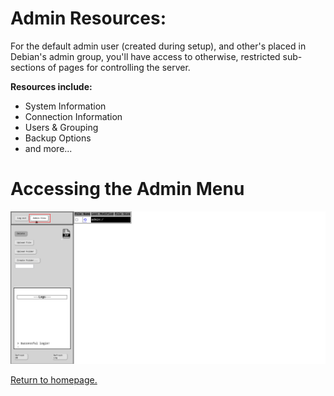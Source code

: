 # Admin Resources:

For the default admin user (created during setup), and other's placed in Debian's admin group, you'll have access to otherwise, restricted sub-sections of pages for controlling the server.

**Resources include:**

+ System Information
+ Connection Information
+ Users & Grouping
+ Backup Options
+ and more...

# Accessing the Admin Menu

![Button for admin menu](https://github.com/allenc125789/TurtleNAS/blob/main/docs/images/screenshots/admin-button.png)

[Return to homepage.](https://github.com/allenc125789/TurtleNAS/blob/main/README.md#overview)
